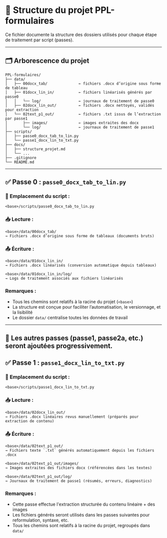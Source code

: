 # 📁 Structure du projet PPL-formulaires

Ce fichier documente la structure des dossiers utilisés pour chaque étape de traitement par script (passes).

---

## 🗂️ Arborescence du projet

```
PPL-formulaires/
├── data/
│   ├── 00docx_tab/              ← fichiers .docx d’origine sous forme de tableau
│   ├── 01docx_lin_in/           ← fichiers linéarisés générés par passe0
│   │   └── log/                 ← journaux de traitement de passe0
│   ├── 02docx_lin_out/          ← fichiers .docx nettoyés, validés pour extraction
│   └── 02text_p1_out/           ← fichiers .txt issus de l’extraction par passe1
│       ├── images/              ← images extraites des docx
│       └── log/                 ← journaux de traitement de passe1
├── scripts/
│   ├── passe0_docx_tab_to_lin.py
│   └── passe1_docx_lin_to_txt.py
├── docs/
│   ├── structure_projet.md
│   └── ...
├── .gitignore
└── README.md
```

---

## ✅ Passe 0 : `passe0_docx_tab_to_lin.py`

### 📄 Emplacement du script :
```
<base>/scripts/passe0_docx_tab_to_lin.py
```

### 📥 Lecture :
```
<base>/data/00docx_tab/
→ Fichiers .docx d’origine sous forme de tableaux (documents bruts)
```

### 📤 Écriture :
```
<base>/data/01docx_lin_in/
→ Fichiers .docx linéarisés (conversion automatique depuis tableaux)

<base>/data/01docx_lin_in/log/
→ Logs de traitement associés aux fichiers linéarisés
```

### Remarques :
- Tous les chemins sont relatifs à la racine du projet (`<base>`)
- La structure est conçue pour faciliter l’automatisation, le versionnage, et la lisibilité
- Le dossier `data/` centralise toutes les données de travail

---

🧩 Les autres passes (passe1, passe2a, etc.) seront ajoutées progressivement.
---

## ✅ Passe 1 : `passe1_docx_lin_to_txt.py`

### 📄 Emplacement du script :
```
<base>/scripts/passe1_docx_lin_to_txt.py
```

### 📥 Lecture :
```
<base>/data/02docx_lin_out/
→ Fichiers .docx linéaires revus manuellement (préparés pour extraction de contenu)
```

### 📤 Écriture :
```
<base>/data/02text_p1_out/
→ Fichiers texte `.txt` générés automatiquement depuis les fichiers .docx

<base>/data/02text_p1_out/images/
→ Images extraites des fichiers docx (référencées dans les textes)

<base>/data/02text_p1_out/log/
→ Journaux de traitement de passe1 (résumés, erreurs, diagnostics)
```

### Remarques :
- Cette passe effectue l'extraction structurée du contenu linéaire + des images
- Les fichiers générés seront utilisés dans les passes suivantes pour reformulation, syntaxe, etc.
- Tous les chemins sont relatifs à la racine du projet, regroupés dans `data/`
